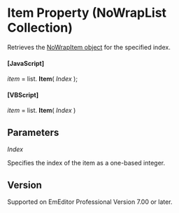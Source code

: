 # Item Property (NoWrapList Collection)

Retrieves the [NoWrapItem object](../no_wrap_item/index) for the specified index.

#### \[JavaScript\]

_item_ =
list. **Item**( _Index_ );

#### \[VBScript\]

_item_ =
list. **Item**( _Index_ )

## Parameters

_Index_

Specifies the index of the item as a one-based integer.

## Version

Supported on EmEditor Professional Version 7.00 or later.
